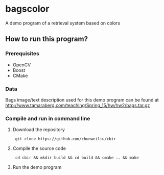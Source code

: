 # bagscolor
A demo program of a retrieval system based on colors

## How to run this program?
### Prerequisites
- OpenCV
- Boost
- CMake

### Data
Bags image/text description used for this demo program can be found at http://www.tamaraberg.com/teaching/Spring_15/hw/hw2/bags.tar.gz

### Compile and run in command line

1. Download the repository

        git clone https://github.com/chunweiliu/cbir
2. Compile the source code
        
        cd cbir && mkdir build && cd build && cmake .. && make
3. Run the demo program

